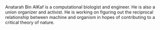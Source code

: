 Anatarah Bin AlKaf is a computational biologist and engineer. He is also a union organizer and activist. He is working on figuring out the reciprocal relationship between machine and organism in hopes of contributing to a critical theory of nature.